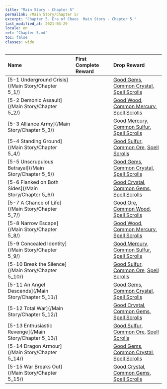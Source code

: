 ```yaml
---
title: "Main Story - Chapter 5"
permalink: /Main Story/Chapter 5/
excerpt: "Chapter 5. Era of Chaos  Main Story - Chapter 5."
last_modified_at: 2021-03-29
locale: en
ref: "Chapter 5.md"
toc: false
classes: wide
---
```


  | Name |  First Complete Reward | Drop Reward |
  |:------------|:------------|:------------| 
  | [5-1 Underground Crisis](/Main Story/Chapter 5_1/) |  | [Good Gems](/Items/mat_16/), [Common Crystal](/Items/mat_11/), [Spell Scrolls](/Items/con_694/) |
  | [5-2 Demonic Assault](/Main Story/Chapter 5_2/) |  | [Good Wood](/Items/mat_13/), [Common Mercury](/Items/mat_8/), [Spell Scrolls](/Items/con_694/) |
  | [5-3 Alliance Army](/Main Story/Chapter 5_3/) |  | [Good Mercury](/Items/mat_14/), [Common Sulfur](/Items/mat_9/), [Spell Scrolls](/Items/con_694/) |
  | [5-4 Standing Ground](/Main Story/Chapter 5_4/) |  | [Good Sulfur](/Items/mat_15/), [Common Ore](/Items/mat_6/), [Spell Scrolls](/Items/con_694/) |
  | [5-5 Unscrupulous Betrayal](/Main Story/Chapter 5_5/) |  | [Good Gems](/Items/mat_16/), [Common Crystal](/Items/mat_11/), [Spell Scrolls](/Items/con_694/) |
  | [5-6 Flanked on Both Sides](/Main Story/Chapter 5_6/) |  | [Good Crystal](/Items/mat_17/), [Common Gems](/Items/mat_10/), [Spell Scrolls](/Items/con_694/) |
  | [5-7 A Chance of Life](/Main Story/Chapter 5_7/) |  | [Good Ore](/Items/mat_12/), [Common Wood](/Items/mat_7/), [Spell Scrolls](/Items/con_694/) |
  | [5-8 Narrow Escape](/Main Story/Chapter 5_8/) |  | [Good Wood](/Items/mat_13/), [Common Mercury](/Items/mat_8/), [Spell Scrolls](/Items/con_694/) |
  | [5-9 Concealed Identity](/Main Story/Chapter 5_9/) |  | [Good Mercury](/Items/mat_14/), [Common Sulfur](/Items/mat_9/), [Spell Scrolls](/Items/con_694/) |
  | [5-10 Break the Silence](/Main Story/Chapter 5_10/) |  | [Good Sulfur](/Items/mat_15/), [Common Ore](/Items/mat_6/), [Spell Scrolls](/Items/con_694/) |
  | [5-11 An Angel Descends](/Main Story/Chapter 5_11/) |  | [Good Gems](/Items/mat_16/), [Common Crystal](/Items/mat_11/), [Spell Scrolls](/Items/con_694/) |
  | [5-12 Total War](/Main Story/Chapter 5_12/) |  | [Good Crystal](/Items/mat_17/), [Common Gems](/Items/mat_10/), [Spell Scrolls](/Items/con_694/) |
  | [5-13 Enthusiastic Revenge](/Main Story/Chapter 5_13/) |  | [Good Sulfur](/Items/mat_15/), [Common Ore](/Items/mat_6/), [Spell Scrolls](/Items/con_694/) |
  | [5-14 Dragon Armour](/Main Story/Chapter 5_14/) |  | [Good Gems](/Items/mat_16/), [Common Crystal](/Items/mat_11/), [Spell Scrolls](/Items/con_694/) |
  | [5-15 War Breaks Out](/Main Story/Chapter 5_15/) |  | [Good Crystal](/Items/mat_17/), [Common Gems](/Items/mat_10/), [Spell Scrolls](/Items/con_694/) |
